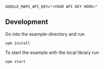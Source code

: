 
```shell title=".env"
GOOGLE_MAPS_API_KEY="<YOUR API KEY HERE>"
```

## Development

Go into the example-directory and run

```shell
npm install
```

To start the example with the local library run

```shell
npm start
```
